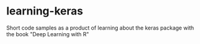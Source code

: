 # learning-keras
Short code samples as a product of learning about the keras package with the book "Deep Learning with R"
